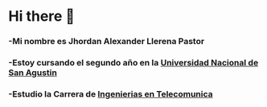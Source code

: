<h1>Hi there 👋</h1>

<h3>-Mi nombre es Jhordan Alexander Llerena Pastor </h3>
<h3>-Estoy cursando el segundo año en la <a href="https://www.unsa.edu.pe">Universidad Nacional de San Agustin </a> </h3>
<h3>-Estudio la Carrera de <a href="https://fips.unsa.edu.pe/telecomunicaciones/">Ingenierias en Telecomunica </a></h3>

